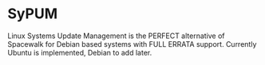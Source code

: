 # SyPUM
Linux Systems Update Management is the PERFECT alternative of Spacewalk for Debian based systems with FULL ERRATA support. Currently Ubuntu is implemented, Debian to add later.
